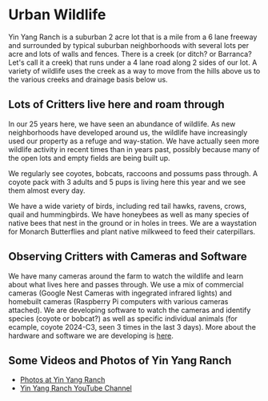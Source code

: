 # Urban Wildlife

Yin Yang Ranch is a suburban 2 acre lot that is a mile from a 6 lane freeway and surrounded by typical suburban neighborhoods with several lots per acre and lots 
of walls and fences. There is a creek (or ditch? or Barranca? Let's call it a 
creek) that runs under a 4 lane road along 2 sides of our lot. A variety of
wildlife uses the creek as a way to move from the hills above us to the various 
creeks and drainage basis below us. 

## Lots of Critters live here and roam through

In our 25 years here, we have seen an abundance of wildlife. As new neighborhoods 
have developed around us, the wildlife have increasingly used our property as a
refuge and way-station. We have actually seen more wildlife activity in recent
times than in years past, possibly because many of the open lots and empty fields 
are being built up. 

We regularly see coyotes, bobcats, raccoons and possums pass through. A coyote
pack with 3 adults and 5 pups is living here this year and we see them almost
every day. 

We have a wide variety of birds, including red tail hawks, ravens, crows, quail
and hummingbirds. We have honeybees as well as many species of native bees that
nest in the ground or in holes in trees. We are a waystation for Monarch Butterflies 
and plant native milkweed to feed their caterpillars.

## Observing Critters with Cameras and Software

We have many cameras around the farm to watch the wildlife and learn about what 
lives here and passes through. We use a mix of commercial cameras (Google Nest 
Cameras with ingegrated infrared lights) and homebuilt cameras (Raspberry Pi
computers with various cameras attached). We are developing software to watch
the cameras and identify species (coyote or bobcat?) as well as specific
individual animals (for ecample, coyote 2024-C3, seen 3 times in the last 3 days). 
More about the hardware and software we are developing is [here](https://github.com/jeffbass/yin-yang-ranch).


## Some Videos and Photos of Yin Yang Ranch

- [Photos at Yin Yang Ranch](https://500px.com/manager?view=galleries&user=jh5fhk5zvk&slug=yin-yang-ranch-plants-and-critters)
- [Yin Yang Ranch YouTube Channel](https://youtube.com/@yinyangranch-h1p?si=PQykr61daCJ45kae)

